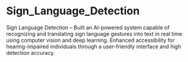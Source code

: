 # Sign_Language_Detection
Sign Language Detection – Built an AI-powered system capable of recognizing and translating sign language gestures into text in real time using computer vision and deep learning. Enhanced accessibility for hearing-impaired individuals through a user-friendly interface and high detection accuracy.

